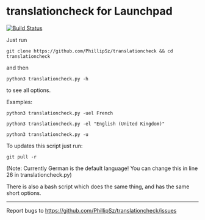 translationcheck for Launchpad
==============================
[![Build Status](https://travis-ci.org/PhillipSz/translationcheck.png)](https://travis-ci.org/PhillipSz/translationcheck)

Just run

	git clone https://github.com/PhillipSz/translationcheck && cd translationcheck

and then

	python3 translationcheck.py -h

to see all options.

Examples:

	python3 translationcheck.py -uel French

	python3 translationcheck.py -el "English (United Kingdom)"

	python3 translationcheck.py -u

To updates this script just run:

	git pull -r

(Note: Currently German is the default language! You can change this in line 26 in translationcheck.py)

There is also a bash script which does the same thing, and has the same short options.

-------------------------------------------------------------------------------------------------------------------------

Report bugs to https://github.com/PhillipSz/translationcheck/issues
